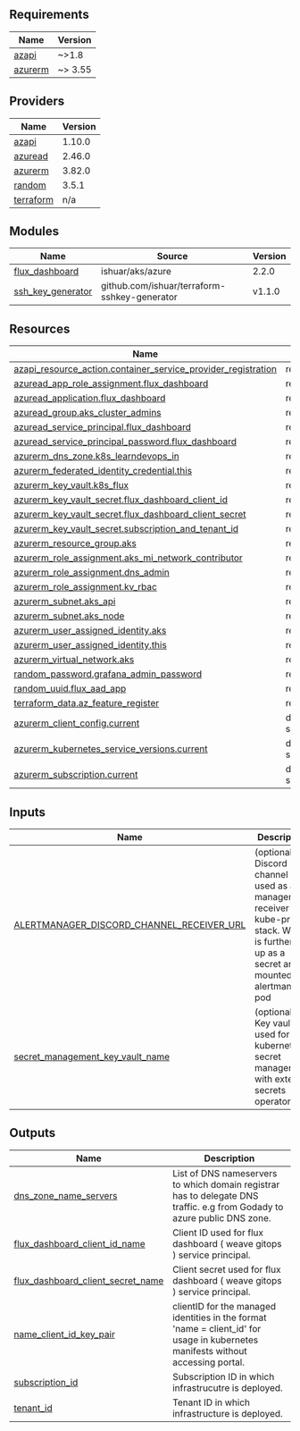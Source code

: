## Requirements

| Name | Version |
|------|---------|
| <a name="requirement_azapi"></a> [azapi](#requirement\_azapi) | ~>1.8 |
| <a name="requirement_azurerm"></a> [azurerm](#requirement\_azurerm) | ~> 3.55 |

## Providers

| Name | Version |
|------|---------|
| <a name="provider_azapi"></a> [azapi](#provider\_azapi) | 1.10.0 |
| <a name="provider_azuread"></a> [azuread](#provider\_azuread) | 2.46.0 |
| <a name="provider_azurerm"></a> [azurerm](#provider\_azurerm) | 3.82.0 |
| <a name="provider_random"></a> [random](#provider\_random) | 3.5.1 |
| <a name="provider_terraform"></a> [terraform](#provider\_terraform) | n/a |

## Modules

| Name | Source | Version |
|------|--------|---------|
| <a name="module_flux_dashboard"></a> [flux\_dashboard](#module\_flux\_dashboard) | ishuar/aks/azure | 2.2.0 |
| <a name="module_ssh_key_generator"></a> [ssh\_key\_generator](#module\_ssh\_key\_generator) | github.com/ishuar/terraform-sshkey-generator | v1.1.0 |

## Resources

| Name | Type |
|------|------|
| [azapi_resource_action.container_service_provider_registration](https://registry.terraform.io/providers/Azure/azapi/latest/docs/resources/resource_action) | resource |
| [azuread_app_role_assignment.flux_dashboard](https://registry.terraform.io/providers/hashicorp/azuread/latest/docs/resources/app_role_assignment) | resource |
| [azuread_application.flux_dashboard](https://registry.terraform.io/providers/hashicorp/azuread/latest/docs/resources/application) | resource |
| [azuread_group.aks_cluster_admins](https://registry.terraform.io/providers/hashicorp/azuread/latest/docs/resources/group) | resource |
| [azuread_service_principal.flux_dashboard](https://registry.terraform.io/providers/hashicorp/azuread/latest/docs/resources/service_principal) | resource |
| [azuread_service_principal_password.flux_dashboard](https://registry.terraform.io/providers/hashicorp/azuread/latest/docs/resources/service_principal_password) | resource |
| [azurerm_dns_zone.k8s_learndevops_in](https://registry.terraform.io/providers/hashicorp/azurerm/latest/docs/resources/dns_zone) | resource |
| [azurerm_federated_identity_credential.this](https://registry.terraform.io/providers/hashicorp/azurerm/latest/docs/resources/federated_identity_credential) | resource |
| [azurerm_key_vault.k8s_flux](https://registry.terraform.io/providers/hashicorp/azurerm/latest/docs/resources/key_vault) | resource |
| [azurerm_key_vault_secret.flux_dashboard_client_id](https://registry.terraform.io/providers/hashicorp/azurerm/latest/docs/resources/key_vault_secret) | resource |
| [azurerm_key_vault_secret.flux_dashboard_client_secret](https://registry.terraform.io/providers/hashicorp/azurerm/latest/docs/resources/key_vault_secret) | resource |
| [azurerm_key_vault_secret.subscription_and_tenant_id](https://registry.terraform.io/providers/hashicorp/azurerm/latest/docs/resources/key_vault_secret) | resource |
| [azurerm_resource_group.aks](https://registry.terraform.io/providers/hashicorp/azurerm/latest/docs/resources/resource_group) | resource |
| [azurerm_role_assignment.aks_mi_network_contributor](https://registry.terraform.io/providers/hashicorp/azurerm/latest/docs/resources/role_assignment) | resource |
| [azurerm_role_assignment.dns_admin](https://registry.terraform.io/providers/hashicorp/azurerm/latest/docs/resources/role_assignment) | resource |
| [azurerm_role_assignment.kv_rbac](https://registry.terraform.io/providers/hashicorp/azurerm/latest/docs/resources/role_assignment) | resource |
| [azurerm_subnet.aks_api](https://registry.terraform.io/providers/hashicorp/azurerm/latest/docs/resources/subnet) | resource |
| [azurerm_subnet.aks_node](https://registry.terraform.io/providers/hashicorp/azurerm/latest/docs/resources/subnet) | resource |
| [azurerm_user_assigned_identity.aks](https://registry.terraform.io/providers/hashicorp/azurerm/latest/docs/resources/user_assigned_identity) | resource |
| [azurerm_user_assigned_identity.this](https://registry.terraform.io/providers/hashicorp/azurerm/latest/docs/resources/user_assigned_identity) | resource |
| [azurerm_virtual_network.aks](https://registry.terraform.io/providers/hashicorp/azurerm/latest/docs/resources/virtual_network) | resource |
| [random_password.grafana_admin_password](https://registry.terraform.io/providers/hashicorp/random/latest/docs/resources/password) | resource |
| [random_uuid.flux_aad_app](https://registry.terraform.io/providers/hashicorp/random/latest/docs/resources/uuid) | resource |
| [terraform_data.az_feature_register](https://registry.terraform.io/providers/hashicorp/terraform/latest/docs/resources/data) | resource |
| [azurerm_client_config.current](https://registry.terraform.io/providers/hashicorp/azurerm/latest/docs/data-sources/client_config) | data source |
| [azurerm_kubernetes_service_versions.current](https://registry.terraform.io/providers/hashicorp/azurerm/latest/docs/data-sources/kubernetes_service_versions) | data source |
| [azurerm_subscription.current](https://registry.terraform.io/providers/hashicorp/azurerm/latest/docs/data-sources/subscription) | data source |

## Inputs

| Name | Description | Type | Default | Required |
|------|-------------|------|---------|:--------:|
| <a name="input_ALERTMANAGER_DISCORD_CHANNEL_RECEIVER_URL"></a> [ALERTMANAGER\_DISCORD\_CHANNEL\_RECEIVER\_URL](#input\_ALERTMANAGER\_DISCORD\_CHANNEL\_RECEIVER\_URL) | (optional) Discord channel URL used as alert manager receiver for kube-prom-stack. Which is further set up as a secret and mounted to alertmanager pod | `string` | `"FROM_AUTO_TFVARS_FILE"` | no |
| <a name="input_secret_management_key_vault_name"></a> [secret\_management\_key\_vault\_name](#input\_secret\_management\_key\_vault\_name) | (optional) Key vault used for kubernetes secret management with external secrets operator. | `string` | `"k8s-projects-secrets-02"` | no |

## Outputs

| Name | Description |
|------|-------------|
| <a name="output_dns_zone_name_servers"></a> [dns\_zone\_name\_servers](#output\_dns\_zone\_name\_servers) | List of DNS nameservers to which domain registrar has to delegate DNS traffic. e.g from Godady to azure public DNS zone. |
| <a name="output_flux_dashboard_client_id_name"></a> [flux\_dashboard\_client\_id\_name](#output\_flux\_dashboard\_client\_id\_name) | Client ID used for flux dashboard ( weave gitops ) service principal. |
| <a name="output_flux_dashboard_client_secret_name"></a> [flux\_dashboard\_client\_secret\_name](#output\_flux\_dashboard\_client\_secret\_name) | Client secret used for flux dashboard ( weave gitops ) service principal. |
| <a name="output_name_client_id_key_pair"></a> [name\_client\_id\_key\_pair](#output\_name\_client\_id\_key\_pair) | clientID for the managed identities in the format 'name = client\_id' for usage in kubernetes manifests without accessing portal. |
| <a name="output_subscription_id"></a> [subscription\_id](#output\_subscription\_id) | Subscription ID in which infrastrucutre is deployed. |
| <a name="output_tenant_id"></a> [tenant\_id](#output\_tenant\_id) | Tenant ID in which infrastructure is deployed. |
